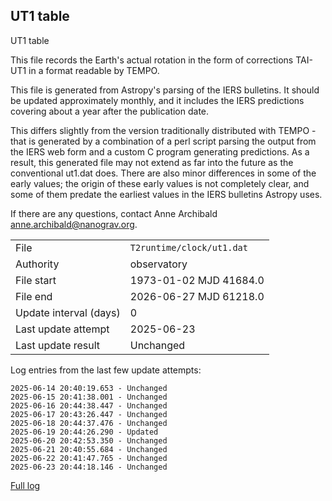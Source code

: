 
## UT1 table

UT1 table

This file records the Earth's actual rotation in the form of
corrections TAI-UT1 in a format readable by TEMPO.

This file is generated from Astropy's parsing of the IERS
bulletins. It should be updated approximately monthly, and it
includes the IERS predictions covering about a year after the
publication date.

This differs slightly from the version traditionally distributed
with TEMPO - that is generated by a combination of a perl script
parsing the output from the IERS web form and a custom C program
generating predictions. As a result, this generated file may not
extend as far into the future as the conventional ut1.dat does.
There are also minor differences in some of the early values; the
origin of these early values is not completely clear, and some of
them predate the earliest values in the IERS bulletins Astropy uses.

If there are any questions, contact Anne Archibald
<anne.archibald@nanograv.org>.

|     |     |
|:--- |:--- |
| File | `T2runtime/clock/ut1.dat` |
| Authority | observatory |
| File start | 1973-01-02 MJD 41684.0 |
| File end | 2026-06-27 MJD 61218.0 |
| Update interval (days) | 0 |
| Last update attempt | 2025-06-23 |
| Last update result | Unchanged |

Log entries from the last few update attempts:
```
2025-06-14 20:40:19.653 - Unchanged
2025-06-15 20:41:38.001 - Unchanged
2025-06-16 20:44:38.447 - Unchanged
2025-06-17 20:43:26.447 - Unchanged
2025-06-18 20:44:37.476 - Unchanged
2025-06-19 20:44:26.290 - Updated
2025-06-20 20:42:53.350 - Unchanged
2025-06-21 20:40:55.684 - Unchanged
2025-06-22 20:41:47.765 - Unchanged
2025-06-23 20:44:18.146 - Unchanged
```
[Full log](https://raw.githubusercontent.com/ipta/pulsar-clock-corrections/main/log/T2runtime/clock/ut1.dat.log)
